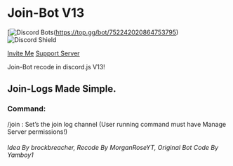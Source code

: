 # Join-Bot V13
[![Discord Bots](https://top.gg/api/widget/servers/752242020864753795.svg)(https://top.gg/bot/752242020864753795) ![Discord Shield](https://discord.com/api/guilds/514101346992128012/widget.png?style=shield)

[Invite Me](https://discord.com/api/oauth2/authorize?client_id=752242020864753795&permissions=2147503232&scope=bot%20applications.commands)  [Support Server](https://discord.gg/SWTseD7)

Join-Bot recode in discord.js V13!
## Join-Logs Made Simple.

### Command:
/join <channelid>: Set’s the join log channel (User running command must have Manage Server permissions!)

###### Idea By brockbreacher, Recode By MorganRoseYT, Original Bot Code By Yamboy1
